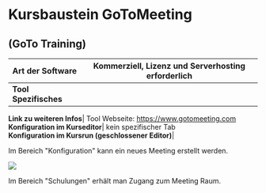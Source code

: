# Kursbaustein GoToMeeting

## (GoTo Training)

 **Art der Software**|  Kommerziell, Lizenz und Serverhosting erforderlich  
---|---  
 **Tool Spezifisches**|  
  
 **Link zu weiteren Infos**|  Tool Webseite: <https://www.gotomeeting.com>  
**Konfiguration im Kurseditor**|  kein spezifischer Tab  
 **Konfiguration im Kursrun (geschlossener Editor)**|

Im Bereich "Konfiguration" kann ein neues Meeting erstellt werden.

![](../assets/goto_meeting_erstellen.png)

Im Bereich "Schulungen" erhält man Zugang zum Meeting Raum.

